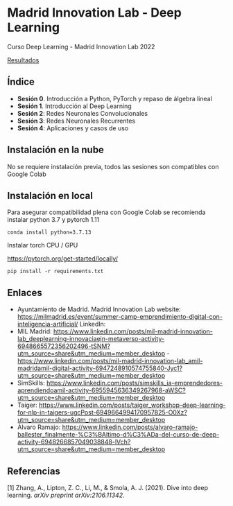 # Madrid Innovation Lab - Deep Learning

Curso Deep Learning - Madrid Innovation Lab 2022

[Resultados](https://docs.google.com/spreadsheets/d/1rDJQgihE4bvVNGmPjT8sH5mCRrbOfNcEFf8KZoxZ870/edit#gid=785300696)

## Índice

- **Sesión 0**. Introducción a Python, PyTorch y repaso de álgebra lineal
- **Sesión 1**. Introducción al Deep Learning
- **Sesión 2**: Redes Neuronales Convolucionales
- **Sesión 3**: Redes Neuronales Recurrentes
- **Sesión 4**: Aplicaciones y casos de uso

## Instalación en la nube

No se requiere instalación previa, todos las sesiones son compatibles con Google Colab

## Instalación en local

Para asegurar compatibilidad plena con Google Colab se recomienda instalar python 3.7 y pytorch 1.11

```
conda install python=3.7.13
```

Instalar torch CPU / GPU

https://pytorch.org/get-started/locally/

```
pip install -r requirements.txt
```

## Enlaces

- Ayuntamiento de Madrid. Madrid Innovation Lab website: https://milmadrid.es/event/summer-camp-emprendimiento-digital-con-inteligencia-artificial/
LinkedIn:
- MIL Madrid: https://www.linkedin.com/posts/mil-madrid-innovation-lab_deeplearning-innovaciaejn-metaverso-activity-6948665572356202496-tSNM?utm_source=share&utm_medium=member_desktop - https://www.linkedin.com/posts/mil-madrid-innovation-lab_amil-madridamil-digital-activity-6947248910574755840-Jyc1?utm_source=share&utm_medium=member_desktop
- SimSkills: https://www.linkedin.com/posts/simskills_ia-emprendedores-aprendiendoamil-activity-6955945636349267968-aWSC?utm_source=share&utm_medium=member_desktop
- Taiger: https://www.linkedin.com/posts/taiger_workshop-deep-learning-for-nlp-in-taigers-ugcPost-6949664994170957825-O0Xz?utm_source=share&utm_medium=member_desktop
- Álvaro Ramajo: https://www.linkedin.com/posts/alvaro-ramajo-ballester_finalmente-%C3%BAltimo-d%C3%ADa-del-curso-de-deep-activity-6948266857049038848-lVch?utm_source=share&utm_medium=member_desktop

## Referencias

[1] Zhang, A., Lipton, Z. C., Li, M., & Smola, A. J. (2021). Dive into deep learning. *arXiv preprint arXiv:2106.11342.*
